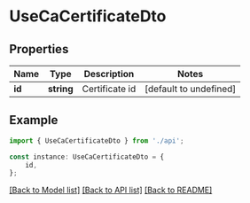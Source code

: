 # UseCaCertificateDto


## Properties

Name | Type | Description | Notes
------------ | ------------- | ------------- | -------------
**id** | **string** | Certificate id | [default to undefined]

## Example

```typescript
import { UseCaCertificateDto } from './api';

const instance: UseCaCertificateDto = {
    id,
};
```

[[Back to Model list]](../README.md#documentation-for-models) [[Back to API list]](../README.md#documentation-for-api-endpoints) [[Back to README]](../README.md)
